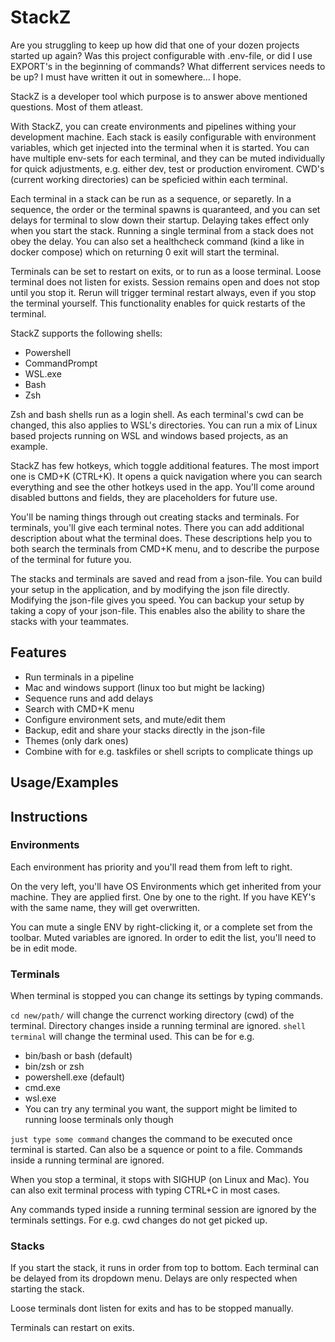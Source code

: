 # StackZ

Are you struggling to keep up how did that one of your dozen projects started up again? Was this project configurable with .env-file, or did I use EXPORT's in the beginning of commands? What differrent services needs to be up?
I must have written it out in somewhere... I hope.

StackZ is a developer tool which purpose is to answer above mentioned questions. Most of them atleast.

With StackZ, you can create environments and pipelines withing your development machine. Each stack is easily configurable with environment variables, which get injected into the terminal when it is started. You can have multiple env-sets for each terminal, and they can be muted individually for quick adjustments, e.g. either dev, test or production enviroment. CWD's (current working directories) can be speficied within each terminal.

Each terminal in a stack can be run as a sequence, or separetly. In a sequence, the order or the terminal spawns is quaranteed, and you can set delays for terminal to slow down their startup. Delaying takes effect only when you start the stack. Running a single terminal from a stack does not obey the delay. You can also set a healthcheck command (kind a like in docker compose) which on returning 0 exit will start the terminal. 

Terminals can be set to restart on exits, or to run as a loose terminal. Loose terminal does not listen for exists. Session remains open and does not stop until you stop it. Rerun will trigger terminal restart always, even if you stop the terminal yourself. This functionality enables for quick restarts of the terminal.

StackZ supports the following shells:

-   Powershell
-   CommandPrompt
-   WSL.exe
-   Bash
-   Zsh

Zsh and bash shells run as a login shell. As each terminal's cwd can be changed, this also applies to WSL's directories. You can run a mix of Linux based projects running on WSL and windows based projects, as an example.

StackZ has few hotkeys, which toggle additional features. The most import one is CMD+K (CTRL+K). It opens a quick navigation where you can search everything and see the other hotkeys used in the app. You'll come around disabled buttons and fields, they are placeholders for future use.

You'll be naming things through out creating stacks and terminals. For terminals, you'll give each terminal notes. There you can add additional description about what the terminal does. These descriptions help you to both search the terminals from CMD+K menu, and to describe the purpose of the terminal for future you.

The stacks and terminals are saved and read from a json-file. You can build your setup in the application, and by modifying the json file directly. Modifying the json-file gives you speed. You can backup your setup by taking a copy of your json-file. This enables also the ability to share the stacks with your teammates.

## Features

-   Run terminals in a pipeline
-   Mac and windows support (linux too but might be lacking)
-   Sequence runs and add delays
-   Search with CMD+K menu
-   Configure environment sets, and mute/edit them
-   Backup, edit and share your stacks directly in the json-file
-   Themes (only dark ones)
-   Combine with for e.g. taskfiles or shell scripts to complicate things up

## Usage/Examples

###

## Instructions

### Environments

Each environment has priority and you'll read them from left to right.

On the very left, you'll have OS Environments which get inherited from your machine. They are applied first. One by one to the right. If you have KEY's with the same name, they will get overwritten.

You can mute a single ENV by right-clicking it, or a complete set from the toolbar. Muted variables are ignored. In order to edit the list, you'll need to be in edit mode.

### Terminals

When terminal is stopped you can change its settings by typing commands.

`cd new/path/` will change the currenct working directory (cwd) of the terminal. Directory changes inside a running terminal are ignored.
`shell terminal` will change the terminal used. This can be for e.g.

-   bin/bash or bash (default)
-   bin/zsh or zsh
-   powershell.exe (default)
-   cmd.exe
-   wsl.exe
-   You can try any terminal you want, the support might be limited to running loose terminals only though

`just type some command` changes the command to be executed once terminal is started. Can also be a squence or point to a file. Commands inside a running terminal are ignored.

When you stop a terminal, it stops with SIGHUP (on Linux and Mac).
You can also exit terminal process with typing CTRL+C in most cases.

Any commands typed inside a running terminal session are ignored by the terminals settings. For e.g. cwd changes do not get picked up.

### Stacks

If you start the stack, it runs in order from top to bottom. Each terminal can be delayed from its dropdown menu. Delays are only respected when starting the stack.

Loose terminals dont listen for exits and has to be stopped manually.

Terminals can restart on exits.
